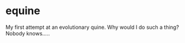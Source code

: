 equine
======

My first attempt at an evolutionary quine. Why would I do such a thing? Nobody knows.....
